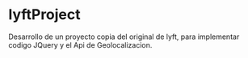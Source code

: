 # lyftProject
Desarrollo de un proyecto copia del original de lyft, para implementar codigo JQuery y el Api de Geolocalizacion.

